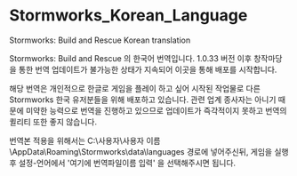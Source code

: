 # Stormworks_Korean_Language
Stormworks: Build and Rescue Korean translation

Stormworks: Build and Rescue 의 한국어 번역입니다.
1.0.33 버전 이후 창작마당을 통한 번역 업데이트가 불가능한 상태가 지속되어 이곳을 통해 배포를 시작합니다.

해당 번역은 개인적으로 한글로 게임을 플레이 하고 싶어 시작된 작업물로 다른 Stormworks 한국 유저분들을 위해 배포하고 있습니다.
관련 업계 종사자는 아니기 때문에 미약한 능력으로 번역을 진행하고 있으므로 업데이트가 즉각적이지 못하고 번역의 퀼리티 또한 좋지 않습니다.

번역본 적용을 위해서는
C:\사용자\사용자 이름\AppData\Roaming\Stormworks\data\languages 경로에 넣어주신뒤,
게임을 실행 후 설정-언어에서 '여기에 번역파일이름 입력' 을 선택해주시면 됩니다.
